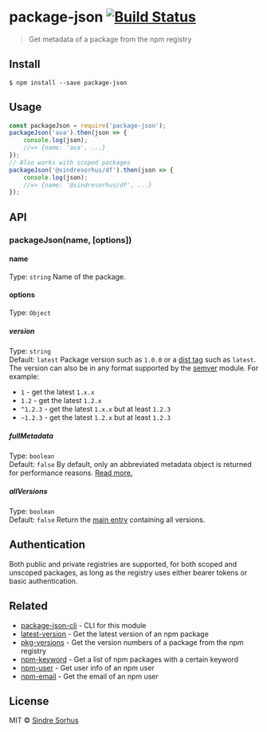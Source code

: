 # package-json [![Build Status](https://travis-ci.org/sindresorhus/package-json.svg?branch=master)](https://travis-ci.org/sindresorhus/package-json)
> Get metadata of a package from the npm registry
## Install
```
$ npm install --save package-json
```
## Usage
```js
const packageJson = require('package-json');
packageJson('ava').then(json => {
	console.log(json);
	//=> {name: 'ava', ...}
});
// Also works with scoped packages
packageJson('@sindresorhus/df').then(json => {
	console.log(json);
	//=> {name: '@sindresorhus/df', ...}
});
```
## API
### packageJson(name, [options])
#### name
Type: `string`
Name of the package.
#### options
Type: `Object`
##### version
Type: `string`<br>
Default: `latest`
Package version such as `1.0.0` or a [dist tag](https://docs.npmjs.com/cli/dist-tag) such as `latest`.
The version can also be in any format supported by the [semver](https://github.com/npm/node-semver) module. For example:
- `1` - get the latest `1.x.x`
- `1.2` - get the latest `1.2.x`
- `^1.2.3` - get the latest `1.x.x` but at least `1.2.3`
- `~1.2.3` - get the latest `1.2.x` but at least `1.2.3`
##### fullMetadata
Type: `boolean`<br>
Default: `false`
By default, only an abbreviated metadata object is returned for performance reasons. [Read more.](https://github.com/npm/registry/blob/master/docs/responses/package-metadata.md)
##### allVersions
Type: `boolean`<br>
Default: `false`
Return the [main entry](https://registry.npmjs.org/ava) containing all versions.
## Authentication
Both public and private registries are supported, for both scoped and unscoped packages, as long as the registry uses either bearer tokens or basic authentication.
## Related
- [package-json-cli](https://github.com/sindresorhus/package-json-cli) - CLI for this module
- [latest-version](https://github.com/sindresorhus/latest-version) - Get the latest version of an npm package
- [pkg-versions](https://github.com/sindresorhus/pkg-versions) - Get the version numbers of a package from the npm registry
- [npm-keyword](https://github.com/sindresorhus/npm-keyword) - Get a list of npm packages with a certain keyword
- [npm-user](https://github.com/sindresorhus/npm-user) - Get user info of an npm user
- [npm-email](https://github.com/sindresorhus/npm-email) - Get the email of an npm user
## License
MIT © [Sindre Sorhus](https://sindresorhus.com)
